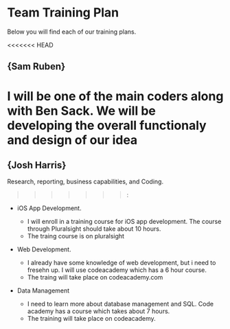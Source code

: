 # Team Training Plan
Below you will find each of our training plans.

<<<<<<< HEAD
## {Sam Ruben}
I will be one of the main coders along with Ben Sack.  We will be developing the overall functionaly and design of our idea
=======
## {Josh Harris}
Research, reporting, business capabilities, and Coding.
>>>>>>>:

- iOS App Development.
  - I will enroll in a training course for iOS app development.  The course through Pluralsight should take about 10 hours.
  - The traing course is on pluralsight

- Web Development.
  - I already have some knowledge of web development, but i need to fresehn up.  I will use codeacademy which has a 6 hour course.
  - The traing will take place on codeacademy.com

- Data Management
  - I need to learn more about database management and SQL.  Code academy has a course which takes about 7 hours.
  - The training will take place on codeacademy.
